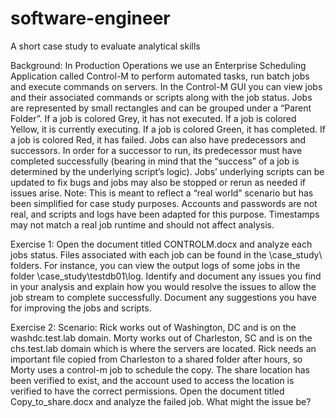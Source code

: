 # software-engineer
A short case study to evaluate analytical skills

Background:
In Production Operations we use an Enterprise Scheduling Application called Control-M to perform automated tasks, run batch jobs and execute commands on servers. In the Control-M GUI you can view jobs and their associated commands or scripts along with the job status. Jobs are represented by small rectangles and can be grouped under a “Parent Folder”. If a job is colored Grey, it has not executed. If a job is colored Yellow, it is currently executing. If a job is colored Green, it has completed. If a job is colored Red, it has failed. Jobs can also have predecessors and successors. In order for a successor to run, its predecessor must have completed successfully (bearing in mind that the “success” of a job is determined by the underlying script’s logic). Jobs’ underlying scripts can be updated to fix bugs and jobs may also be stopped or rerun as needed if issues arise.
Note: This is meant to reflect a “real world” scenario but has been simplified for case study purposes. Accounts and passwords are not real, and scripts and logs have been adapted for this purpose. Timestamps may not match a real job runtime and should not affect analysis.

Exercise 1:
Open the document titled CONTROLM.docx and analyze each jobs status. Files associated with each job can be found in the \case_study\ folders. For instance, you can view the output logs of some jobs in the folder \case_study\testdb01\log. 
Identify and document any issues you find in your analysis and explain how you would resolve the issues to allow the job stream to complete successfully. 
Document any suggestions you have for improving the jobs and scripts. 

Exercise 2:
Scenario: Rick works out of Washington, DC and is on the washdc.test.lab domain. Morty works out of Charleston, SC and is on the chs.test.lab domain which is where the servers are located. Rick needs an important file copied from Charleston to a shared folder after hours, so Morty uses a control-m job to schedule the copy. The share location has been verified to exist, and the account used to access the location is verified to have the correct permissions.
Open the document titled Copy_to_share.docx and analyze the failed job. What might the issue be?
